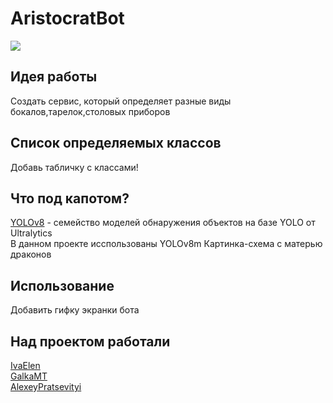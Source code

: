 # AristoсratBot<br>
![ ](https://github.com/GalkaMT/AristokratBot/blob/main/img/waiter.gif)
## Идея работы<br>
Создать сервис, который определяет разные виды бокалов,тарелок,столовых приборов<br>

## Список определяемых классов<br>
Добавь табличку с классами!<br>

## Что под капотом?<br>
[YOLOv8](https://github.com/ultralytics/ultralytics) - семейство моделей обнаружения объектов на базе YOLO от Ultralytics<br>
В данном проекте исспользованы YOLOv8m
Картинка-схема с матерью драконов

## Использование
Добавить гифку экранки бота

## Над проектом работали<br>
[IvaElen](https://github.com/IvaElen)<br>
[GalkaMT](https://github.com/GalkaMT)<br>
[AlexeyPratsevityi](https://github.com/AlexeyPratsevityi)<br>



